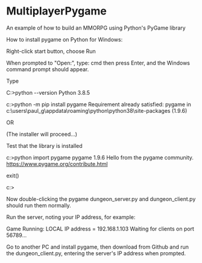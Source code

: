 # MultiplayerPygame
An example of how to build an MMORPG using Python's PyGame library

How to install pygame on Python for Windows:

Right-click start button, choose Run

When prompted to "Open:", type:
cmd 
then press Enter, and the Windows command prompt should appear.

Type

C:\>python --version
Python 3.8.5

c:\>python -m pip install pygame
Requirement already satisfied: pygame in c:\users\paul_g\appdata\roaming\python\python38\site-packages (1.9.6)

OR 

(The installer will proceed...)

Test that the library is installed

c:\>python
import pygame
pygame 1.9.6
Hello from the pygame community. https://www.pygame.org/contribute.html

exit()

c:\>

Now double-clicking the pygame dungeon_server.py and dungeon_client.py should run them normally.

Run the server, noting your IP address, for example:

Game Running:
LOCAL IP address = 192.168.1.103
Waiting for clients on port 56789...

Go to another PC and install pygame, then download from Github and run the dungeon_client.py,
entering the server's IP address when prompted.
